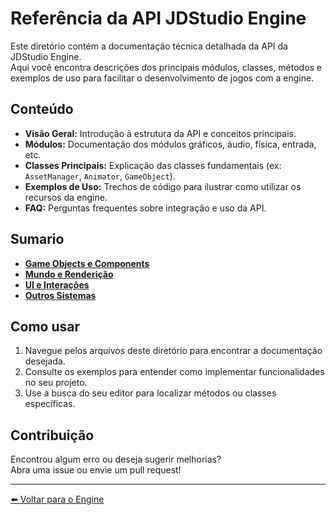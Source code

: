 # Referência da API JDStudio Engine

Este diretório contém a documentação técnica detalhada da API da JDStudio Engine.  
Aqui você encontra descrições dos principais módulos, classes, métodos e exemplos de uso para facilitar o desenvolvimento de jogos com a engine.

## Conteúdo

- **Visão Geral:** Introdução à estrutura da API e conceitos principais.
- **Módulos:** Documentação dos módulos gráficos, áudio, física, entrada, etc.
- **Classes Principais:** Explicação das classes fundamentais (ex: `AssetManager`, `Animator`, `GameObject`).
- **Exemplos de Uso:** Trechos de código para ilustrar como utilizar os recursos da engine.
- **FAQ:** Perguntas frequentes sobre integração e uso da API.

## Sumario
* **[Game Objects e Components](./GameObject_e_Componentes.md)**
* **[Mundo e Renderição](./Mundo_e_Renderizacao.md)**
* **[UI e Interações](./UI_e_Interacao.md)**
* **[Outros Sistemas](./Outros_Sistemas.md)**

## Como usar

1. Navegue pelos arquivos deste diretório para encontrar a documentação desejada.
2. Consulte os exemplos para entender como implementar funcionalidades no seu projeto.
3. Use a busca do seu editor para localizar métodos ou classes específicas.

## Contribuição

Encontrou algum erro ou deseja sugerir melhorias?  
Abra uma issue ou envie um pull request!

---
[⬅️ Voltar para o Engine](../README.md)